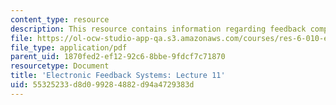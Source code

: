 ```yaml
---
content_type: resource
description: This resource contains information regarding feedback compensation.
file: https://ol-ocw-studio-app-qa.s3.amazonaws.com/courses/res-6-010-electronic-feedback-systems-spring-2013/55325233d8d099284882d94a4729383d_MITRES_6-010S13_lec11.pdf
file_type: application/pdf
parent_uid: 1870fed2-ef12-92c6-8bbe-9fdcf7c71870
resourcetype: Document
title: 'Electronic Feedback Systems: Lecture 11'
uid: 55325233-d8d0-9928-4882-d94a4729383d
---
```

